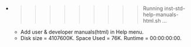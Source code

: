 * >>>>>>>>> Running inst-std-help-manuals-html.sh ...
  * Add user & developer manuals(html) in Help menu.
  * Disk size = 4107600K. Space Used = 76K. Runtime = 00:00:00:00.
